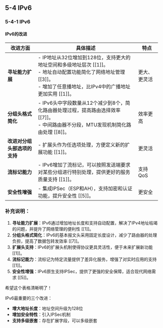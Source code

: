 ## 5-4 IPv6

### 5-4-1 IPv6

#### IPv6的改进

| **改进方面**                 | **具体描述**                                                 | **特点**     |
| ---------------------------- | ------------------------------------------------------------ | ------------ |
| **寻址能力扩展**             | - IP地址从32位增加到128位，支持更大的地址空间和多级地址层次 [[1]]。 <br> - 地址自动配置功能简化了网络地址管理 [[3]]。 <br> - 增加了任意播地址，比IPv4中的广播地址更加实用 [[1]]。 | 更大、更灵活 |
| **分组头格式简化**           | - IPv6头中字段数量从12个减少到8个，简化路由器处理过程，提高路由选择效率 [[7]]。 <br> - 中间路由器不分段，MTU发现机制简化路由处理 [[8]]。 | 效率更高     |
| **改进对分组头部选项的支持** | - 扩展头作为任选项处理，方便定义新的扩展功能 [[1]]。         | 更灵活       |
| **流标记能力**               | - IPv6增加了流标记，可以按照发送端要求对某些分组进行特别处理，提供更好的服务质量支持 [[1]]。 | 支持QoS      |
| **安全性增强**               | - 集成IPSec（ESP和AH），支持加密和认证功能，提升安全性 [[5]]。 | 更安全       |

### 补充说明：
1. **寻址能力扩展**：IPv6通过增加地址长度和支持自动配置，解决了IPv4地址枯竭的问题，并提升了网络管理的便利性 [[1]]。
2. **分组头格式简化**：IPv6的基本报文头采用固定长度设计，减少了路由器的处理负担，提高了数据包转发效率 [[7]]。
3. **扩展头支持**：IPv6的扩展头机制使得协议更具灵活性，便于未来扩展新功能 [[1]]。
4. **流标记能力**：流标记为特定流量提供了差异化服务，增强了对实时应用的支持 [[1]]。
5. **安全性增强**：IPv6原生支持IPSec，提供了更强的安全保障，适合现代网络需求 [[5]]。

希望这个表格清晰明了！

IPv6最重要的三个改进：

- **增大地址长度**：地址空间升级为128位
- **增加安全特性**：引入IPSec机制
- **支持多级嵌套**：存在扩展字段，可以多级嵌套

